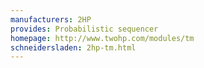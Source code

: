 ```yaml
---
manufacturers: 2HP
provides: Probabilistic sequencer
homepage: http://www.twohp.com/modules/tm
schneidersladen: 2hp-tm.html
---
```


